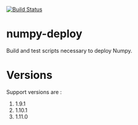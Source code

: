 [![Build Status](http://ci.sagrid.ac.za/buildStatus/icon?job=numpy-deploy)](http://ci.sagrid.ac.za/job/numpy-deploy)

# numpy-deploy

Build and test scripts necessary to deploy Numpy.

# Versions

Support versions are : 
 
  1. 1.9.1
  1. 1.10.1
  1. 1.11.0
